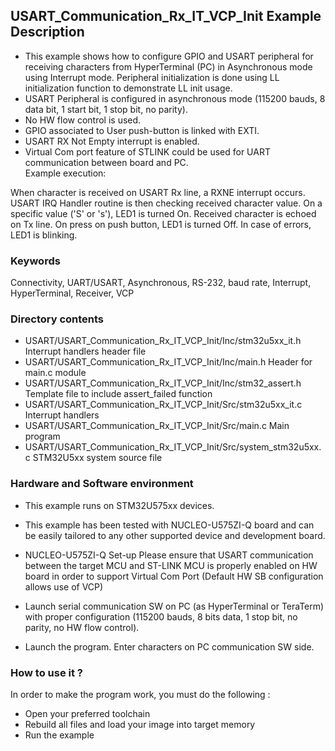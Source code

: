 ## <b>USART_Communication_Rx_IT_VCP_Init Example Description</b>

- This example shows how to configure GPIO and USART peripheral for receiving characters
from HyperTerminal (PC) in Asynchronous mode using Interrupt mode. Peripheral initialization is done
using LL initialization function to demonstrate LL init usage.
- USART Peripheral is configured in asynchronous mode (115200 bauds, 8 data bit, 1 start bit, 1 stop bit, no parity).
- No HW flow control is used.
- GPIO associated to User push-button is linked with EXTI.
- USART RX Not Empty interrupt is enabled.
- Virtual Com port feature of STLINK could be used for UART communication between board and PC.  
Example execution:

When character is received on USART Rx line, a RXNE interrupt occurs.
USART IRQ Handler routine is then checking received character value.
On a specific value ('S' or 's'), LED1 is turned On.
Received character is echoed on Tx line.
On press on push button, LED1 is turned Off.
In case of errors, LED1 is blinking.

### <b>Keywords</b>

Connectivity, UART/USART, Asynchronous, RS-232, baud rate, Interrupt, HyperTerminal, Receiver, VCP

### <b>Directory contents</b>

  - USART/USART_Communication_Rx_IT_VCP_Init/Inc/stm32u5xx_it.h          Interrupt handlers header file
  - USART/USART_Communication_Rx_IT_VCP_Init/Inc/main.h                  Header for main.c module
  - USART/USART_Communication_Rx_IT_VCP_Init/Inc/stm32_assert.h          Template file to include assert_failed function
  - USART/USART_Communication_Rx_IT_VCP_Init/Src/stm32u5xx_it.c          Interrupt handlers
  - USART/USART_Communication_Rx_IT_VCP_Init/Src/main.c                  Main program
  - USART/USART_Communication_Rx_IT_VCP_Init/Src/system_stm32u5xx.c      STM32U5xx system source file

### <b>Hardware and Software environment</b>

  - This example runs on STM32U575xx devices.

  - This example has been tested with NUCLEO-U575ZI-Q board and can be
    easily tailored to any other supported device and development board.

  - NUCLEO-U575ZI-Q Set-up
    Please ensure that USART communication between the target MCU and ST-LINK MCU is properly enabled
    on HW board in order to support Virtual Com Port (Default HW SB configuration allows use of VCP)

  - Launch serial communication SW on PC (as HyperTerminal or TeraTerm) with proper configuration
    (115200 bauds, 8 bits data, 1 stop bit, no parity, no HW flow control).

  - Launch the program. Enter characters on PC communication SW side.

### <b>How to use it ?</b>

In order to make the program work, you must do the following :

 - Open your preferred toolchain
 - Rebuild all files and load your image into target memory
 - Run the example


